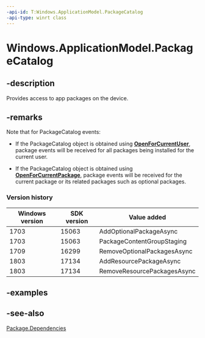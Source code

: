 ```yaml
---
-api-id: T:Windows.ApplicationModel.PackageCatalog
-api-type: winrt class
---
```


<!-- Class syntax.
public class PackageCatalog : Windows.ApplicationModel.IPackageCatalog, Windows.ApplicationModel.IPackageCatalog2
-->

# Windows.ApplicationModel.PackageCatalog

## -description
Provides access to app packages on the device.

## -remarks
Note that for PackageCatalog events:   

- If the PackageCatalog object is obtained using **[OpenForCurrentUser](https://docs.microsoft.com/uwp/api/windows.applicationmodel.packagecatalog.OpenForCurrentUser)**, package events will be received for all packages being installed for the current user.  

- If the PackageCatalog object is obtained using **[OpenForCurrentPackage](https://docs.microsoft.com/uwp/api/windows.applicationmodel.packagecatalog.OpenForCurrentPackage)**, package events will be received for the current package or its related packages such as optional packages.  

### Version history

| Windows version | SDK version | Value added |
| -- | -- | -- |
| 1703 | 15063 | AddOptionalPackageAsync |
| 1703 | 15063 | PackageContentGroupStaging |
| 1709 | 16299 | RemoveOptionalPackagesAsync |
| 1803 | 17134 | AddResourcePackageAsync |
| 1803 | 17134 | RemoveResourcePackagesAsync |

## -examples

## -see-also
[Package.Dependencies](package_dependencies.md)  
